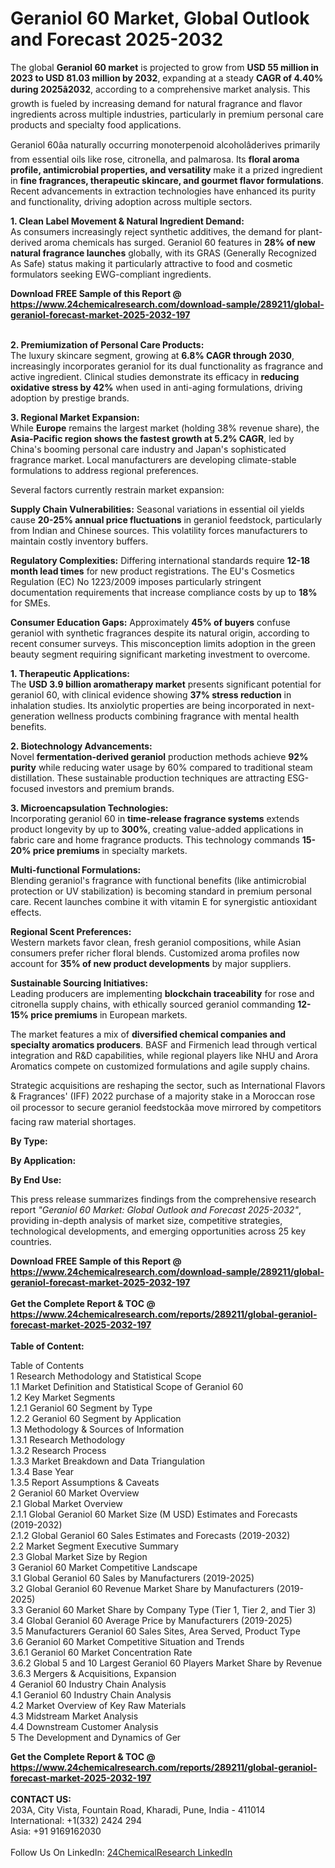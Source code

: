 <h1>Geraniol 60 Market, Global Outlook and Forecast 2025-2032</h1><p>The global <strong>Geraniol 60 market</strong> is projected to grow from <strong>USD 55 million in 2023 to USD 81.03 million by 2032</strong>, expanding at a steady <strong>CAGR of 4.40% during 2025â2032</strong>, according to a comprehensive market analysis. This growth is fueled by increasing demand for natural fragrance and flavor ingredients across multiple industries, particularly in premium personal care products and specialty food applications.</p><p>Geraniol 60âa naturally occurring monoterpenoid alcoholâderives primarily from essential oils like rose, citronella, and palmarosa. Its <strong>floral aroma profile, antimicrobial properties, and versatility</strong> make it a prized ingredient in <strong>fine fragrances, therapeutic skincare, and gourmet flavor formulations</strong>. Recent advancements in extraction technologies have enhanced its purity and functionality, driving adoption across multiple sectors.</p><p><strong>1. Clean Label Movement &amp; Natural Ingredient Demand:</strong><br>
As consumers increasingly reject synthetic additives, the demand for plant-derived aroma chemicals has surged. Geraniol 60 features in <strong>28% of new natural fragrance launches</strong> globally, with its GRAS (Generally Recognized As Safe) status making it particularly attractive to food and cosmetic formulators seeking EWG-compliant ingredients.</p><div><b>Download FREE Sample of this Report @ 
            <a href="https://www.24chemicalresearch.com/download-sample/289211/global-geraniol-forecast-market-2025-2032-197">
            https://www.24chemicalresearch.com/download-sample/289211/global-geraniol-forecast-market-2025-2032-197</a></b></div><br><p><strong>2. Premiumization of Personal Care Products:</strong><br>
The luxury skincare segment, growing at <strong>6.8% CAGR through 2030</strong>, increasingly incorporates geraniol for its dual functionality as fragrance and active ingredient. Clinical studies demonstrate its efficacy in <strong>reducing oxidative stress by 42%</strong> when used in anti-aging formulations, driving adoption by prestige brands.</p><p><strong>3. Regional Market Expansion:</strong><br>
While <strong>Europe</strong> remains the largest market (holding 38% revenue share), the <strong>Asia-Pacific region shows the fastest growth at 5.2% CAGR</strong>, led by China's booming personal care industry and Japan's sophisticated fragrance market. Local manufacturers are developing climate-stable formulations to address regional preferences.</p><p>Several factors currently restrain market expansion:</p><p><strong>Supply Chain Vulnerabilities:</strong> Seasonal variations in essential oil yields cause <strong>20-25% annual price fluctuations</strong> in geraniol feedstock, particularly from Indian and Chinese sources. This volatility forces manufacturers to maintain costly inventory buffers.</p><p><strong>Regulatory Complexities:</strong> Differing international standards require <strong>12-18 month lead times</strong> for new product registrations. The EU's Cosmetics Regulation (EC) No 1223/2009 imposes particularly stringent documentation requirements that increase compliance costs by up to <strong>18%</strong> for SMEs.</p><p><strong>Consumer Education Gaps:</strong> Approximately <strong>45% of buyers</strong> confuse geraniol with synthetic fragrances despite its natural origin, according to recent consumer surveys. This misconception limits adoption in the green beauty segment requiring significant marketing investment to overcome.</p><p><strong>1. Therapeutic Applications:</strong><br>
The <strong>USD 3.9 billion aromatherapy market</strong> presents significant potential for geraniol 60, with clinical evidence showing <strong>37% stress reduction</strong> in inhalation studies. Its anxiolytic properties are being incorporated in next-generation wellness products combining fragrance with mental health benefits.</p><p><strong>2. Biotechnology Advancements:</strong><br>
Novel <strong>fermentation-derived geraniol</strong> production methods achieve <strong>92% purity</strong> while reducing water usage by 60% compared to traditional steam distillation. These sustainable production techniques are attracting ESG-focused investors and premium brands.</p><p><strong>3. Microencapsulation Technologies:</strong><br>
Incorporating geraniol 60 in <strong>time-release fragrance systems</strong> extends product longevity by up to <strong>300%</strong>, creating value-added applications in fabric care and home fragrance products. This technology commands <strong>15-20% price premiums</strong> in specialty markets.</p><p><strong>Multi-functional Formulations:</strong><br>
    Blending geraniol's fragrance with functional benefits (like antimicrobial protection or UV stabilization) is becoming standard in premium personal care. Recent launches combine it with vitamin E for synergistic antioxidant effects.</p><p><strong>Regional Scent Preferences:</strong><br>
    Western markets favor clean, fresh geraniol compositions, while Asian consumers prefer richer floral blends. Customized aroma profiles now account for <strong>35% of new product developments</strong> by major suppliers.</p><p><strong>Sustainable Sourcing Initiatives:</strong><br>
    Leading producers are implementing <strong>blockchain traceability</strong> for rose and citronella supply chains, with ethically sourced geraniol commanding <strong>12-15% price premiums</strong> in European markets.</p><p>The market features a mix of <strong>diversified chemical companies and specialty aromatics producers</strong>. BASF and Firmenich lead through vertical integration and R&amp;D capabilities, while regional players like NHU and Arora Aromatics compete on customized formulations and agile supply chains.</p><p>Strategic acquisitions are reshaping the sector, such as International Flavors &amp; Fragrances' (IFF) 2022 purchase of a majority stake in a Moroccan rose oil processor to secure geraniol feedstockâa move mirrored by competitors facing raw material shortages.</p><p><strong>By Type:</strong></p><p><strong>By Application:</strong></p><p><strong>By End Use:</strong></p><p>This press release summarizes findings from the comprehensive research report <em>"Geraniol 60 Market: Global Outlook and Forecast 2025-2032"</em>, providing in-depth analysis of market size, competitive strategies, technological developments, and emerging opportunities across 25 key countries.</p><div><b>Download FREE Sample of this Report @ 
            <a href="https://www.24chemicalresearch.com/download-sample/289211/global-geraniol-forecast-market-2025-2032-197">
            https://www.24chemicalresearch.com/download-sample/289211/global-geraniol-forecast-market-2025-2032-197</a></b></div><br><div><b>Get the Complete Report & TOC @ 
            <a href="https://www.24chemicalresearch.com/reports/289211/global-geraniol-forecast-market-2025-2032-197">
            https://www.24chemicalresearch.com/reports/289211/global-geraniol-forecast-market-2025-2032-197</a></b></div><br>
            <b>Table of Content:</b><p>Table of Contents<br />
1 Research Methodology and Statistical Scope<br />
1.1 Market Definition and Statistical Scope of Geraniol 60<br />
1.2 Key Market Segments<br />
1.2.1 Geraniol 60 Segment by Type<br />
1.2.2 Geraniol 60 Segment by Application<br />
1.3 Methodology & Sources of Information<br />
1.3.1 Research Methodology<br />
1.3.2 Research Process<br />
1.3.3 Market Breakdown and Data Triangulation<br />
1.3.4 Base Year<br />
1.3.5 Report Assumptions & Caveats<br />
2 Geraniol 60 Market Overview<br />
2.1 Global Market Overview<br />
2.1.1 Global Geraniol 60 Market Size (M USD) Estimates and Forecasts (2019-2032)<br />
2.1.2 Global Geraniol 60 Sales Estimates and Forecasts (2019-2032)<br />
2.2 Market Segment Executive Summary<br />
2.3 Global Market Size by Region<br />
3 Geraniol 60 Market Competitive Landscape<br />
3.1 Global Geraniol 60 Sales by Manufacturers (2019-2025)<br />
3.2 Global Geraniol 60 Revenue Market Share by Manufacturers (2019-2025)<br />
3.3 Geraniol 60 Market Share by Company Type (Tier 1, Tier 2, and Tier 3)<br />
3.4 Global Geraniol 60 Average Price by Manufacturers (2019-2025)<br />
3.5 Manufacturers Geraniol 60 Sales Sites, Area Served, Product Type<br />
3.6 Geraniol 60 Market Competitive Situation and Trends<br />
3.6.1 Geraniol 60 Market Concentration Rate<br />
3.6.2 Global 5 and 10 Largest Geraniol 60 Players Market Share by Revenue<br />
3.6.3 Mergers & Acquisitions, Expansion<br />
4 Geraniol 60 Industry Chain Analysis<br />
4.1 Geraniol 60 Industry Chain Analysis<br />
4.2 Market Overview of Key Raw Materials<br />
4.3 Midstream Market Analysis<br />
4.4 Downstream Customer Analysis<br />
5 The Development and Dynamics of Ger</p><div><b>Get the Complete Report & TOC @ 
            <a href="https://www.24chemicalresearch.com/reports/289211/global-geraniol-forecast-market-2025-2032-197">
            https://www.24chemicalresearch.com/reports/289211/global-geraniol-forecast-market-2025-2032-197</a></b></div><br><b>CONTACT US:</b><br>
            203A, City Vista, Fountain Road, Kharadi, Pune, India - 411014<br>
            International: +1(332) 2424 294<br>
            Asia: +91 9169162030 <br><br>
            Follow Us On LinkedIn: <a href="https://www.linkedin.com/company/24chemicalresearch/">24ChemicalResearch LinkedIn</a>